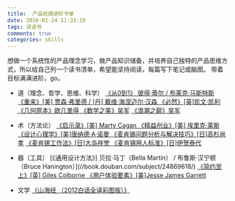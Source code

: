 ```yaml
---
title:  产品经理进阶书单
date: 2016-01-24 11:33:19
tags: 读读书
comments: true
categories: skills
---
```


想做一个系统性的产品理念学习，做产品知识储备，并培养自己独特的产品思维方式，所以给自己列一个读书清单，希望能坚持阅读，每篇写下笔记或脑图。
带着目标满满进阶，go。<!--more-->

- 道（理念、哲学、思维、科学）
[《从0到1》  彼得·蒂尔 / 布莱克·马斯特斯 ](//book.douban.com/subject/26297606/) 
[《重来》[美] 贾森·弗里德 / [丹] 戴维·海涅迈尔·汉森 ](//book.douban.com/subject/5320866/) 
[《必然》[英]凯文·凯利](//book.douban.com/subject/26658379/) 
[《几何原本》欧几里得 ](//book.douban.com/subject/1725606/)
[《数学之美》吴军](//book.douban.com/subject/10750155/) 
[《浪潮之巅》吴军](//book.douban.com/subject/6709783/)

- 术（方法论）
[《启示录》[美] Marty Cagan ](//book.douban.com/subject/5914587/) 
[《精益创业》[美] 埃里克·莱斯 ](//book.douban.com/subject/10945606/)
[《设计心理学》[美]唐纳德·A·诺曼 ](//book.douban.com/subject/4606471/)
[《麦肯锡问题分析与解决技巧》[日]高杉尚孝](//book.douban.com/subject/25916832/)
[《麦肯锡工作法》[日]大岛祥誉 ](//book.douban.com/subject/25873066/)
[《麦肯锡用人标准》[日]伊贺泰代 ](//book.douban.com/subject/26662573/)

- 器（工具）
[《通用设计方法》] 贝拉·马丁（Bella Martin） / 布鲁斯·汉宁顿（Bruce Hanington）](//book.douban.com/subject/24869618/)
[《简约至上》[英] Giles Colborne ](//book.douban.com/subject/5394309/)
[《用户体验要素》[美]Jesse James Garrett ](//book.douban.com/subject/6523997/)

- 文学
[《山海经 （2012白话全译彩图版）》](//item.jd.com/10963393.html)


